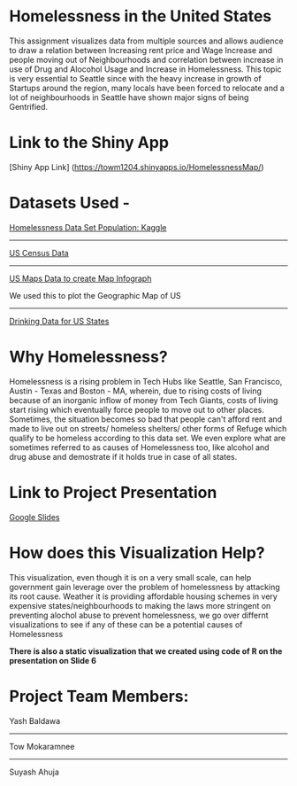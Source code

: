 # Homelessness in the United States
This assignment visualizes data from multiple sources and allows audience to draw a relation between Increasing rent price and Wage Increase and people moving out of Neighbourhoods and correlation between increase in use of Drug and Alocohol Usage and Increase in Homelessness. This topic is very essential to Seattle since with the heavy increase in growth of Startups around the region, many locals have been forced to relocate and a lot of neighbourhoods in Seattle have shown major signs of being Gentrified.

# Link to the Shiny App
[Shiny App Link] (https://towm1204.shinyapps.io/HomelessnessMap/)

# Datasets Used -
[Homelessness Data Set Population: Kaggle](https://www.kaggle.com/adamschroeder/homelessness/version/2)
___
[US Census Data](https://www.kaggle.com/muonneutrino/us-census-demographic-data)
___
[US Maps Data to create Map Infograph](https://github.com/rstudio/leaflet/issues/498)

We used this to plot the Geographic Map of US
___
[Drinking Data for US States](http://www.healthdata.org/us-health/data-download)

# Why Homelessness?
Homelessness is a rising problem in Tech Hubs like Seattle, San Francisco, Austin - Texas and Boston - MA, wherein, due to rising costs of living because of an inorganic inflow of money from Tech Giants, costs of living start rising which eventually force people to move out to other places. Sometimes, the situation becomes so bad that people can't afford rent and made to live out on streets/ homeless shelters/ other forms of Refuge which qualify to be homeless according to this data set. We even explore what are sometimes referred to as causes of Homelessness too, like alcohol and drug abuse and demostrate if it holds true in case of all states.

# Link to Project Presentation 
[Google Slides](https://docs.google.com/presentation/d/1CuHHc6onBvIDNMRtGyhq9KFHs8_QUegueLILQRFupfE/edit?usp=sharing)

# How does this Visualization Help?
This visualization, even though it is on a very small scale, can help government gain leverage over the problem of homelessness by attacking its root cause. Weather it is providing affordable housing schemes in very expensive states/neighbourhoods to making the laws more stringent on preventing alochol abuse to prevent homelessness, we go over differnt visualizations to see if any of these can be a potential causes of Homelessness

__There is also a static visualization that we created using code of R on the presentation on Slide 6__


# Project Team Members:
Yash Baldawa
___

Tow Mokaramnee
___

Suyash Ahuja